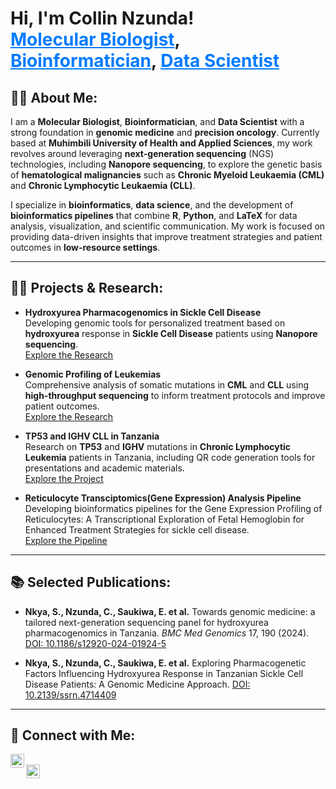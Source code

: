 <h1>Hi, I'm Collin Nzunda! <br/><a href="https://github.com/CollinNzunda" style="color: #007BFF;">Molecular Biologist</a>, <a href="https://www.linkedin.com/in/collinnzunda" style="color: #007BFF;">Bioinformatician</a>, <a href="https://x.com/CollinNzunda" style="color: #007BFF;">Data Scientist</a></h1>

<h2>👨‍💻 About Me:</h2>

I am a **Molecular Biologist**, **Bioinformatician**, and **Data Scientist** with a strong foundation in **genomic medicine** and **precision oncology**. Currently based at **Muhimbili University of Health and Applied Sciences**, my work revolves around leveraging **next-generation sequencing** (NGS) technologies, including **Nanopore sequencing**, to explore the genetic basis of **hematological malignancies** such as **Chronic Myeloid Leukaemia (CML)** and **Chronic Lymphocytic Leukaemia (CLL)**.

I specialize in **bioinformatics**, **data science**, and the development of **bioinformatics pipelines** that combine **R**, **Python**, and **LaTeX** for data analysis, visualization, and scientific communication. My work is focused on providing data-driven insights that improve treatment strategies and patient outcomes in **low-resource settings**.

---

<h2>👨‍💻 Projects & Research:</h2>

- <b>**Hydroxyurea Pharmacogenomics in Sickle Cell Disease**</b>  
  Developing genomic tools for personalized treatment based on **hydroxyurea** response in **Sickle Cell Disease** patients using **Nanopore sequencing**.  
  [Explore the Research](https://github.com/CollinNzunda/Hydroxyurea-Pharmacogenomics)

- <b>**Genomic Profiling of Leukemias**</b>  
  Comprehensive analysis of somatic mutations in **CML** and **CLL** using **high-throughput sequencing** to inform treatment protocols and improve patient outcomes.  
  [Explore the Research](https://github.com/CollinNzunda/CML-CLL-Genomic-Profiling)

- <b>**TP53 and IGHV CLL in Tanzania**</b>  
  Research on **TP53** and **IGHV** mutations in **Chronic Lymphocytic Leukemia** patients in Tanzania, including QR code generation tools for presentations and academic materials.  
  [Explore the Project](https://github.com/COLLIN-NZUNDA/Collin-Nzunda/tree/main/TP53-IGHV-CLL-Tanzania)

- <b>**Reticulocyte Transciptomics(Gene Expression) Analysis Pipeline**</b>  
  Developing bioinformatics pipelines for the Gene Expression Profiling of Reticulocytes: A Transcriptional Exploration of Fetal Hemoglobin for Enhanced Treatment Strategies for sickle cell disease.  
  [Explore the Pipeline](https://github.com/COLLIN-NZUNDA/Reticulocyte-Transcriptomics-SCD/tree/main)

---

<h2>📚 Selected Publications:</h2>

- **Nkya, S., Nzunda, C., Saukiwa, E. et al.** Towards genomic medicine: a tailored next-generation sequencing panel for hydroxyurea pharmacogenomics in Tanzania. *BMC Med Genomics* 17, 190 (2024). [DOI: 10.1186/s12920-024-01924-5](https://doi.org/10.1186/s12920-024-01924-5)

- **Nkya, S., Nzunda, C., Saukiwa, E. et al.** Exploring Pharmacogenetic Factors Influencing Hydroxyurea Response in Tanzanian Sickle Cell Disease Patients: A Genomic Medicine Approach. [DOI: 10.2139/ssrn.4714409](http://dx.doi.org/10.2139/ssrn.4714409)

---

<h2>🤳 Connect with Me:</h2>

[<img align="left" alt="CollinNzunda | LinkedIn" width="22px" src="https://cdn.jsdelivr.net/npm/simple-icons@v3/icons/linkedin.svg" />][linkedin]  
[<img align="left" alt="CollinNzunda | X (formerly Twitter)" width="22px" src="https://cdn.jsdelivr.net/npm/simple-icons@v3/icons/twitter.svg" />][x]

[linkedin]: https://www.linkedin.com/in/collinnzunda  
[x]: https://x.com/CollinNzunda

<!--
**CollinNzunda/CollinNzunda** is a ✨ _special_ ✨ repository because its `README.md` (this file) appears on your GitHub profile.

Here are some ideas to get you started:

- 🔭 I’m currently working on genomic profiling of hematological malignancies.
- 🌱 I’m currently learning more about adaptive sampling and its applications in sequencing.
- 👯 I’m looking to collaborate on bioinformatics projects in cancer genomics.
- 🤔 I’m looking for help with analyzing large-scale genomic data from leukemia patients.
- 💬 Ask me about genomic medicine and next-generation sequencing.
- 📫 How to reach me: collin.nzunda@domain.com
-->
